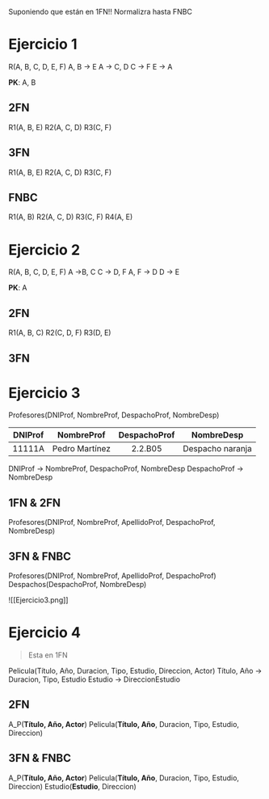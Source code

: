 Suponiendo que están en 1FN!! Normalizra hasta FNBC
# Ejercicio 1
R(A, B, C, D, E, F)
A, B -> E
A -> C, D
C -> F
E -> A

**PK**: A, B
## 2FN
R1(A, B, E)
R2(A, C, D)
R3(C, F)
## 3FN
R1(A, B, E)
R2(A, C, D)
R3(C, F)
## FNBC
R1(A, B)
R2(A, C, D)
R3(C, F)
R4(A, E)

# Ejercicio 2
R(A, B, C, D, E, F)
A ->B, C
C -> D, F
A, F -> D
D -> E

**PK**: A
## 2FN
R1(A, B, C)
R2(C, D, F)
R3(D, E)
## 3FN
# Ejercicio 3
Profesores(DNIProf, NombreProf, DespachoProf, NombreDesp)

DNIProf | NombreProf | DespachoProf | NombreDesp
:--: | :--: | :--: | :--:
11111A | Pedro Martínez | 2.2.B05 | Despacho naranja

DNIProf -> NombreProf, DespachoProf, NombreDesp
DespachoProf -> NombreDesp

## 1FN & 2FN
Profesores(DNIProf, NombreProf, ApellidoProf, DespachoProf, NombreDesp)

## 3FN & FNBC
Profesores(DNIProf, NombreProf, ApellidoProf, DespachoProf)
Despachos(DespachoProf, NombreDesp)

![[Ejercicio3.png]]

# Ejercicio 4
> Esta en 1FN

Pelicula(Título, Año, Duracion, Tipo, Estudio, Direccion, Actor)
Título, Año -> Duracion, Tipo, Estudio
Estudio -> DireccionEstudio

## 2FN
A_P(**Título, Año, Actor**)
Pelicula(**Título, Año**, Duracion, Tipo, Estudio, Direccion)

## 3FN & FNBC
A_P(**Título, Año, Actor**)
Pelicula(**Título, Año**, Duracion, Tipo, Estudio, Direccion)
Estudio(**Estudio**, Direccion)
